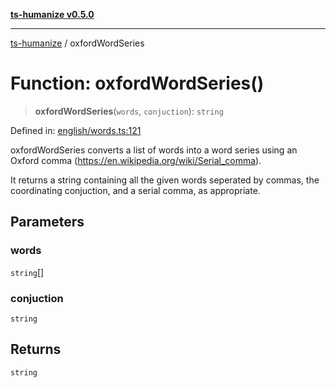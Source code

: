 [**ts-humanize v0.5.0**](../README.md)

***

[ts-humanize](../README.md) / oxfordWordSeries

# Function: oxfordWordSeries()

> **oxfordWordSeries**(`words`, `conjuction`): `string`

Defined in: [english/words.ts:121](https://github.com/Shiv-SB/ts-humanize/blob/b20c339cae69f529f20e775917f6cd1ea59de3d9/src/english/words.ts#L121)

oxfordWordSeries converts a list of words into a word series using
an Oxford comma (https://en.wikipedia.org/wiki/Serial_comma).

It returns a string containing all the given words seperated by commas,
the coordinating conjuction, and a serial comma, as appropriate.

## Parameters

### words

`string`[]

### conjuction

`string`

## Returns

`string`
